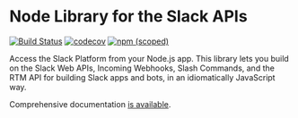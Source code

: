 # Node Library for the Slack APIs

[![Build Status](https://travis-ci.org/slackapi/node-slack-sdk.svg?branch=master)](https://travis-ci.org/slackapi/node-slack-sdk)
[![codecov](https://codecov.io/gh/slackapi/node-slack-sdk/branch/master/graph/badge.svg)](https://codecov.io/gh/slackapi/node-slack-sdk)
[![npm (scoped)](https://img.shields.io/npm/v/@slack/client.svg?maxAge=2592000)](https://www.npmjs.com/package/@slack/client)


Access the Slack Platform from your Node.js app. This library lets you build on the Slack Web APIs, Incoming Webhooks,
Slash Commands, and the RTM API for building Slack apps and bots, in an idiomatically JavaScript way.

Comprehensive documentation [is available](https://slackapi.github.io/node-slack-sdk).
